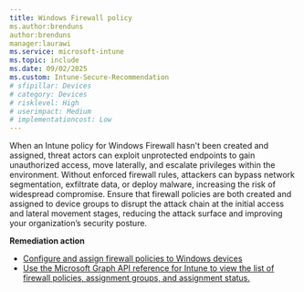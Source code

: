```yaml
---
title: Windows Firewall policy
ms.author:brenduns
author:brenduns
manager:laurawi
ms.service: microsoft-intune
ms.topic: include
ms.date: 09/02/2025
ms.custom: Intune-Secure-Recommendation
# sfipillar: Devices
# category: Devices
# risklevel: High
# userimpact: Medium
# implementationcost: Low
---
```


When an Intune policy for Windows Firewall hasn't been created and assigned, threat actors can exploit unprotected endpoints to gain unauthorized access, move laterally, and escalate privileges within the environment. Without enforced firewall rules, attackers can bypass network segmentation, exfiltrate data, or deploy malware, increasing the risk of widespread compromise. Ensure that firewall policies are both created and assigned to device groups to disrupt the attack chain at the initial access and lateral movement stages, reducing the attack surface and improving your organization’s security posture.

**Remediation action**

- [Configure and assign firewall policies to Windows devices](/intune/intune-service/protect/endpoint-security-firewall-policy)
- [Use the Microsoft Graph API reference for Intune to view the list of firewall policies, assignment groups, and assignment status.](/graph/api/intune-deviceconfig-configurationpolicy-list?view=graph-rest-beta)